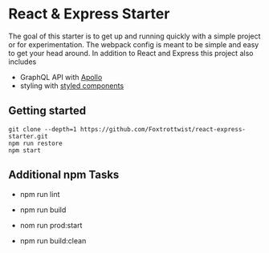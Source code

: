 # React & Express Starter

The goal of this starter is to get up and running quickly with a simple project or for experimentation. The webpack config is meant to be simple and easy to get your head around. In addition to React and Express this project also includes

* GraphQL API with [Apollo](https://www.apollographql.com/)
* styling with [styled components](https://www.styled-components.com/)

## Getting started

```shell
git clone --depth=1 https://github.com/Foxtrottwist/react-express-starter.git
npm run restore
npm start
```

## Additional npm Tasks

* npm run lint

* npm run build

* nom run prod:start

* npm run build:clean
